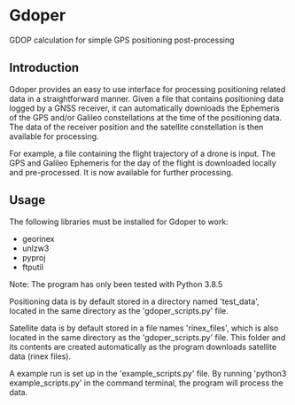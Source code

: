 # Gdoper
GDOP calculation for simple GPS positioning post-processing

## Introduction
Gdoper provides an easy to use interface for processing positioning related data in a straightforward manner. Given a file that contains positioning data logged by a GNSS receiver, it can automatically downloads the Ephemeris of the GPS and/or Galileo constellations at the time of the positioning data. The data of the receiver position and the satellite constellation is then available for processing. 

For example, a file containing the flight trajectory of a drone is input. The GPS and Galileo Ephemeris for the day of the flight is downloaded locally and pre-processed. It is now available for further processing.

## Usage
The following libraries must be installed for Gdoper to work:
- georinex
- unlzw3
- pyproj
- ftputil

Note:
The program has only been tested with Python 3.8.5

Positioning data is by default stored in a directory named 'test_data', located in the same directory as the 'gdoper_scripts.py' file.

Satellite data is by default stored in a file names 'rinex_files', which is also located in the same directory as the 'gdoper_scripts.py' file. This folder and its contents are created automatically as the program downloads satellite data (rinex files).

A example run is set up in the 'example_scripts.py' file. By running 'python3 example_scripts.py' in the command terminal, the program will process the data.
